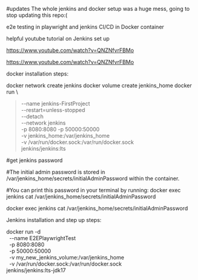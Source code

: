 #updates The whole jenkins and docker setup was a huge mess, going to stop updating this repo:(

e2e testing in playwright and jenkins CI/CD in Docker container

helpful youtube tutorial on Jenkins set up

https://www.youtube.com/watch?v=QNZNfvrFBMo

https://www.youtube.com/watch?v=QNZNfvrFBMo

docker installation steps:

docker network create jenkins
docker volume create jenkins_home
docker run \

> --name jenkins-FirstProject \
>  --restart=unless-stopped \
>  --detach \
>  --network jenkins \
>  -p 8080:8080 -p 50000:50000 \
>  -v jenkins_home:/var/jenkins_home \
>  -v /var/run/docker.sock:/var/run/docker.sock \
>  jenkins/jenkins:lts

#get jenkins password

#The initial admin password is stored in /var/jenkins_home/secrets/initialAdminPassword within the container.

#You can print this password in your terminal by running: docker exec jenkins cat /var/jenkins_home/secrets/initialAdminPassword

docker exec jenkins cat /var/jenkins_home/secrets/initialAdminPassword

Jenkins installation and step up steps:

docker run -d \
  --name E2EPlaywrightTest \
  -p 8080:8080 \
  -p 50000:50000 \
  -v my_new_jenkins_volume:/var/jenkins_home \
  -v /var/run/docker.sock:/var/run/docker.sock \
 jenkins/jenkins:lts-jdk17
